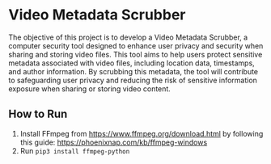 # Video Metadata Scrubber
The objective of this project is to develop a Video Metadata Scrubber, a computer security tool designed to enhance user privacy and security when sharing
and storing video files. This tool aims to help users protect sensitive metadata
associated with video files, including location data, timestamps, and author
information. By scrubbing this metadata, the tool will contribute to safeguarding user privacy and reducing the risk of sensitive information exposure when
sharing or storing video content.

## How to Run
1. Install FFmpeg from https://www.ffmpeg.org/download.html by following this guide: https://phoenixnap.com/kb/ffmpeg-windows
2. Run `pip3 install ffmpeg-python`
